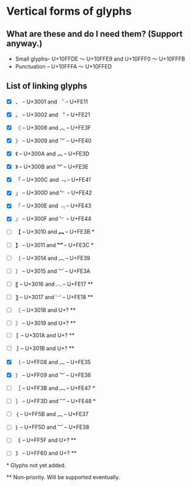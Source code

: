 # Vertical forms of glyphs

## What are these and do I need them? (Support anyway.)

* Small glyphs– U+10FFDE ～ U+10FFE9 and U+10FFF0 ～ U+10FFFB
* Punctuation – U+10FFFA ～ U+10FFED

## List of linking glyphs

* [x] 、 – U+3001 and ︑ – U+FE11

* [x] 。 – U+3002 and ︒ – U+FE21

* [x] 〈 – U+3008 and ︿ – U+FE3F
* [x] 〉 – U+3009 and ﹀ – U+FE40

* [x] 《 – U+300A and ︽ – U+FE3D
* [x] 》 – U+300B and ︾ – U+FE3E

* [x] 「 – U+300C and ﹁ – U+FE41
* [x] 」 – U+300D and ﹂ – U+FE42

* [x] 『 – U+300E and ﹃ – U+FE43
* [x] 』 – U+300F and ﹄ – U+FE44

* [ ] 【 – U+3010 and ︻ – U+FE3B *
* [ ] 】 – U+3011 and ︼ – U+FE3C *

* [ ] 〔 – U+3014 and ︹ – U+FE39
* [ ] 〕 – U+3015 and ︺ – U+FE3A

* [ ] 〖 – U+3016 and ︗ – U+FE17 **
* [ ] 〗 – U+3017 and ︘ – U+FE18 **

* [ ] 〘 – U+3018 and U+? **
* [ ] 〙 – U+3019 and U+? **

* [ ] 〚 – U+301A and U+? **
* [ ] 〛 – U+301B and U+? **

* [x] （ – U+FF08 and ︵ – U+FE35
* [x] ） – U+FF09 and ︶ – U+FE36

* [ ] ［ – U+FF3B and ﹇ – U+FE47 *
* [ ] ］ – U+FF3D and ﹈ – U+FE48 *

* [ ] ｛ – U+FF5B and ︷ – U+FE37
* [ ] ｝ – U+FF5D and ︸ – U+FE38

* [ ] ｟ – U+FF5F and U+? **
* [ ] ｠ – U+FF60 and U+? **

\* Glyphs not yet added.

\** Non-priority. Will be supported eventually.
